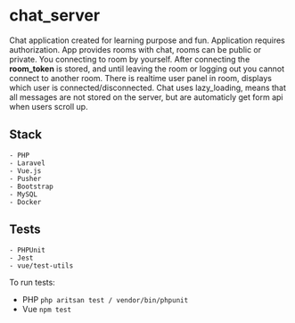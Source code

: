 # chat_server


Chat application created for learning purpose and fun. 
Application requires authorization. App provides rooms with chat, rooms can be public or private. You connecting to room by yourself. 
After connecting the **room_token** is stored, and until
leaving the room or logging out you cannot connect to 
another room. There is realtime user panel in room, 
displays which user is connected/disconnected. 
Chat uses lazy_loading, means that  all messages are not stored on the server, but are automaticly get form api when users scroll up.


## Stack
    - PHP
    - Laravel
    - Vue.js
    - Pusher
    - Bootstrap
    - MySQL
    - Docker

## Tests
    - PHPUnit
    - Jest
    - vue/test-utils

To run tests:
 -  PHP
`php aritsan test / vendor/bin/phpunit`
 - Vue `npm test`
